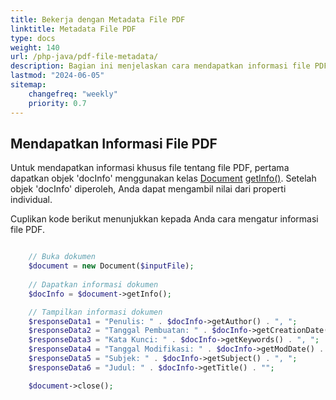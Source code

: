 ```yaml
---
title: Bekerja dengan Metadata File PDF
linktitle: Metadata File PDF
type: docs
weight: 140
url: /php-java/pdf-file-metadata/
description: Bagian ini menjelaskan cara mendapatkan informasi file PDF, cara mendapatkan Metadata XMP dari file PDF, mengatur Informasi File PDF.
lastmod: "2024-06-05"
sitemap:
    changefreq: "weekly"
    priority: 0.7
---
```


## Mendapatkan Informasi File PDF

Untuk mendapatkan informasi khusus file tentang file PDF, pertama dapatkan objek 'docInfo' menggunakan kelas [Document](https://reference.aspose.com/pdf/java/com.aspose.pdf/Document) [getInfo()](https://reference.aspose.com/pdf/java/com.aspose.pdf/Document#getInfo--). Setelah objek 'docInfo' diperoleh, Anda dapat mengambil nilai dari properti individual.

Cuplikan kode berikut menunjukkan kepada Anda cara mengatur informasi file PDF.

```php

    // Buka dokumen
    $document = new Document($inputFile);
    
    // Dapatkan informasi dokumen
    $docInfo = $document->getInfo();

    // Tampilkan informasi dokumen
    $responseData1 = "Penulis: " . $docInfo->getAuthor() . ", ";
    $responseData2 = "Tanggal Pembuatan: " . $docInfo->getCreationDate() . ", ";
    $responseData3 = "Kata Kunci: " . $docInfo->getKeywords() . ", ";
    $responseData4 = "Tanggal Modifikasi: " . $docInfo->getModDate() . ", ";
    $responseData5 = "Subjek: " . $docInfo->getSubject() . ", ";
    $responseData6 = "Judul: " . $docInfo->getTitle() . "";

    $document->close();
```
